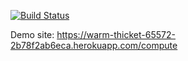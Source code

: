 [![Build Status](https://app.travis-ci.com/codecat06/myHwApp.svg?token=MNZ2qHkX3S9jDr3y7zHV&branch=master)](https://app.travis-ci.com/codecat06/myHwApp)

Demo site: https://warm-thicket-65572-2b78f2ab6eca.herokuapp.com/compute
